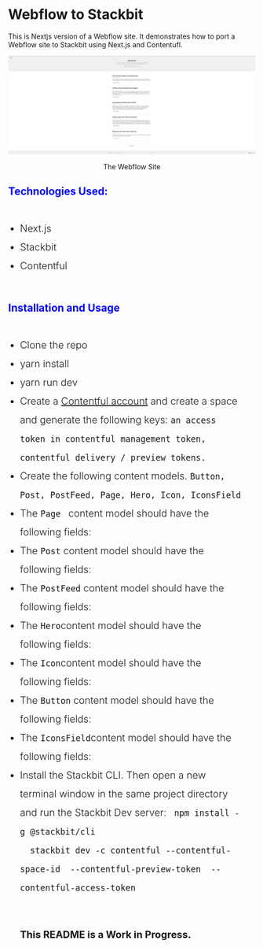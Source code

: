 # Webflow to Stackbit

This is Nextjs version of a Webflow site. It demonstrates how to port a Webflow site to Stackbit using Next.js and Contentufl.

![](/docs/images/Screenshot%202022-09-23%20at%2011.27.10%20AM.png)

<p style="text-align:center">The Webflow Site</p>

<style>
  h2 {
    color: blue;
  }

strong {
  margin-top: 16px;
  display: block;
  font-weight: 700;
}

ul.text-field {
  padding: 24px;
  max-width: 760px;
  font-size: 20px;
  font-weight: 300;
  line-height: 1.9;
}
</style>

## Technologies Used:

<ul class="text-field">
<li>Next.js</li>
<li>Stackbit</li>
<li>Contentful</li>
</ul>

## Installation and Usage

<ul class="text-field">
<li> Clone the repo</li>
<li>yarn install</li>
<li>yarn run dev</li>
<li>Create a <a href="https://contentul.com">Contentful account</a> and create a space and generate the following keys: <code>an access token in contentful management token, contentful delivery / preview tokens.</code></li>
<li>Create the following content models. <code>Button, Post, PostFeed, Page, Hero, Icon, IconsField</code></li>
<li>The <code>Page </code> content model should have the following fields:</li>
<li>The <code>Post</code> content model should have the following fields:</li>
<li>The <code>PostFeed</code> content model should have the following fields:</li>
<li>The <code>Hero</code>content model should have the following fields:</li>
<li>The <code>Icon</code>content model should have the following fields:</li>
<li>The <code>Button</code> content model should have the following fields:</li>
<li>The <code>IconsField</code>content model should have the following fields:</li>
<li>Install the Stackbit CLI. Then open a new terminal window in the same project directory and run the Stackbit Dev server:
  <code> npm install -g @stackbit/cli
  stackbit dev -c contentful --contentful-space-id <space_id> --contentful-preview-token <preview_token> --contentful-access-token <access_token>
  </code>
</li>
</p>

<strong>This README is a Work in Progress.</strong>
